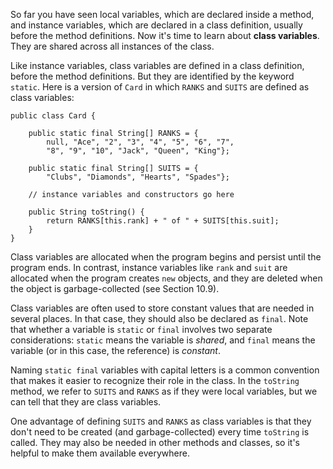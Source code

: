 So far you have seen local variables, which are declared inside a method, and instance variables, which are declared in a class definition, usually before the method definitions. Now it's time to learn about **class variables**. They are shared across all instances of the class.



Like instance variables, class variables are defined in a class definition, before the method definitions. But they are identified by the keyword `static`. Here is a version of `Card` in which `RANKS` and `SUITS` are defined as class variables:

```code
public class Card {

    public static final String[] RANKS = {
        null, "Ace", "2", "3", "4", "5", "6", "7",
        "8", "9", "10", "Jack", "Queen", "King"};

    public static final String[] SUITS = {
        "Clubs", "Diamonds", "Hearts", "Spades"};

    // instance variables and constructors go here

    public String toString() {
        return RANKS[this.rank] + " of " + SUITS[this.suit];
    }
}
```


Class variables are allocated when the program begins and persist until the program ends. In contrast, instance variables like `rank` and `suit` are allocated when the program creates `new` objects, and they are deleted when the object is garbage-collected (see Section 10.9).


Class variables are often used to store constant values that are needed in several places. In that case, they should also be declared as `final`. Note that whether a variable is `static` or `final` involves two separate considerations: `static` means the variable is *shared*, and `final` means the variable (or in this case, the reference) is *constant*.

Naming `static final` variables with capital letters is a common convention that makes it easier to recognize their role in the class. In the `toString` method, we refer to `SUITS` and `RANKS` as if they were local variables, but we can tell that they are class variables.

One advantage of defining `SUITS` and `RANKS` as class variables is that they don't need to be created (and garbage-collected) every time `toString` is called. They may also be needed in other methods and classes, so it's helpful to make them available everywhere.